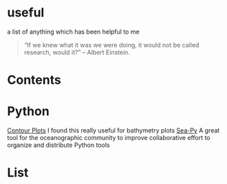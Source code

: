 # useful
a list of anything which has been helpful to me
> “If we knew what it was we were doing, it would not be called research, would it?”
 – Albert Einstein.



# Contents


# Python
[Contour Plots]([https://pages.github.com/](https://plotly.com/python/contour-plots/)https://plotly.com/python/contour-plots/) I found this really useful for bathymetry plots
[Sea-Py](https://pyoceans.github.io/sea-py/) A great tool for the oceanographic community to improve collaborative effort to organize and distribute Python tools


# List
